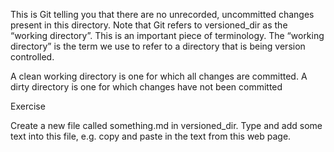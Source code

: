 This is Git telling you that there are no unrecorded, uncommitted changes present in this directory. Note that Git refers to versioned_dir as the “working directory”. This is an important piece of terminology. The “working directory” is the term we use to refer to a directory that is being version controlled.

A clean working directory is one for which all changes are committed.
A dirty directory is one for which changes have not been committed

Exercise

Create a new file called something.md in versioned_dir. Type and add some text into this file, e.g. copy and paste in the text from this web page.

